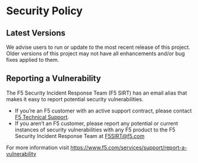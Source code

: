 # Security Policy

## Latest Versions

We advise users to run or update to the most recent release of this project.
Older versions of this project may not have all enhancements and/or bug fixes applied to them.

## Reporting a Vulnerability

The F5 Security Incident Response Team (F5 SIRT) has an email alias that makes it easy to report potential security
vulnerabilities.

- If you’re an F5 customer with an active support contract, please contact [F5 Technical
  Support](https://www.f5.com/services/support).
- If you aren’t an F5 customer, please report any potential or current instances of security vulnerabilities with any F5
  product to the F5 Security Incident Response Team at <F5SIRT@f5.com>

For more information visit <https://www.f5.com/services/support/report-a-vulnerability>
